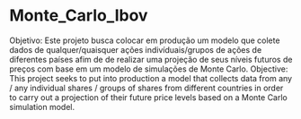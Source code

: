 # Monte_Carlo_Ibov
Objetivo: Este projeto busca colocar em produção um modelo que colete dados de qualquer/quaisquer ações indivíduais/grupos de ações de diferentes países afim de de realizar uma projeção de seus níveis futuros de preços com base em um modelo de simulações de Monte Carlo.  Objective: This project seeks to put into production a model that collects data from any / any individual shares / groups of shares from different countries in order to carry out a projection of their future price levels based on a Monte Carlo simulation model.
